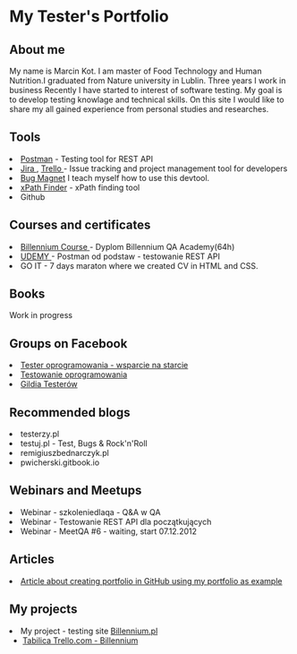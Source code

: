 <h1>My Tester's Portfolio</h1>
<h2>About me</h2>
My name is Marcin Kot. I am master of Food Technology and Human Nutrition.I graduated from Nature university in Lublin. Three years I work in business Recently I have started to interest of software testing. My goal is to develop testing knowlage and technical skills. On this site I would like to share my all gained experience from personal studies and researches.
<h2>Tools</h2>
<li> <a href="https://www.postman.com"> Postman</a> <span>- Testing tool for REST API</span> </li>
<li> <a href="https://www.atlassian.com/"> Jira </a> <span>,</span> <a href="https://trello.com/u/thevardes/boards"> Trello </a> <span> - Issue tracking and project management tool for developers</span> </li>
<li><a href="https://chrome.google.com/webstore/detail/bug-magnet/efhedldbjahpgjcneebmbolkalbhckfi?hl=pl"> Bug Magnet</a> <span> I teach myself how to use this devtool.</span></li>
<li><a href="https://chrome.google.com/webstore/detail/xpath-finder/ihnknokegkbpmofmafnkoadfjkhlogph"> xPath Finder</a> <span>  - xPath finding tool</span></li>
<li>Github</li>
<h2>Courses and certificates</h2>
<li> <a href="https://billennium.pl/billennium-qa-academy/"> Billennium Course </a> <span>- Dyplom Billennium QA Academy(64h)</span> </li>
<li> <a href="https://www.udemy.com/course/postman-od-podstaw-testowanie-rest-api/"> UDEMY </a> <span> - Postman od podstaw - testowanie REST API</span> </li>
<li> GO IT - 7 days maraton where we created CV in HTML and CSS.</li>
<h2>Books</h2>
Work in progress
<h2>Groups on Facebook</h2>
<li> <a href="https://www.facebook.com/groups/testeroprogramowania"> Tester oprogramowania - wsparcie na starcie </a></li>
<li> <a href="https://www.facebook.com/groups/TestowanieOprogramowania"> Testowanie oprogramowania </a></li>
<li> <a href="https://www.facebook.com/GildiaTesterow"> Gildia Testerów </a></li>
<h2>Recommended blogs</h2>
<li>testerzy.pl</li>
<li>testuj.pl - Test, Bugs & Rock'n'Roll</li>
<li>remigiuszbednarczyk.pl</li>
<li>pwicherski.gitbook.io</li>
<h2>Webinars and Meetups</h2>
<li>Webinar - szkoleniedlaqa - Q&A w QA</li>
<li>Webinar - Testowanie REST API dla początkujących</li>
<li>Webinar - MeetQA #6 - waiting, start 07.12.2012</li>
<h2>Articles</h2>
<li><a href="https://remigiuszbednarczyk.pl/portfolio-testera?fbclid=IwAR2jX5Kqys6g0o9xi0qkzqhDKy3p0hIHajaN8dO6NFyh5w1NwMnlQrq8-aQ"> Article about creating portfolio in GitHub using my portfolio as example </a></li>
<h2>My projects</h2>
<li>
My project - testing site <a href="https://billennium.pl/"> Billennium.pl </a>
<ul><li>
<a href="https://trello.com/invite/b/L7cnL5Bo/ATTI391cdda5f964c72bd495e8d5035245f817FDCFDF/test-strony-billenium"> Tabilica Trello.com - Billennium </a>
</li></ul></li>
